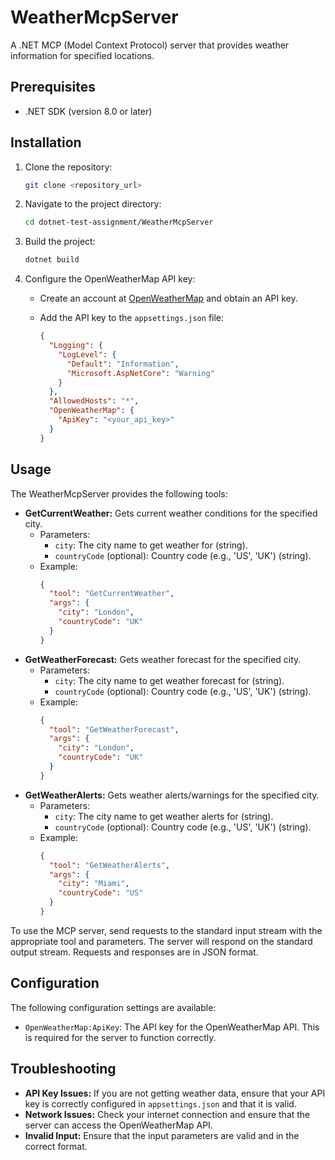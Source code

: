 # WeatherMcpServer

A .NET MCP (Model Context Protocol) server that provides weather information for specified locations.

## Prerequisites

*   .NET SDK (version 8.0 or later)

## Installation

1.  Clone the repository:

    ```bash
    git clone <repository_url>
    ```

2.  Navigate to the project directory:

    ```bash
    cd dotnet-test-assignment/WeatherMcpServer
    ```

3.  Build the project:

    ```bash
    dotnet build
    ```

4.  Configure the OpenWeatherMap API key:

    *   Create an account at [OpenWeatherMap](https://openweathermap.org/) and obtain an API key.
    *   Add the API key to the `appsettings.json` file:

        ```json
        {
          "Logging": {
            "LogLevel": {
              "Default": "Information",
              "Microsoft.AspNetCore": "Warning"
            }
          },
          "AllowedHosts": "*",
          "OpenWeatherMap": {
            "ApiKey": "<your_api_key>"
          }
        }
        ```

## Usage

The WeatherMcpServer provides the following tools:

*   **GetCurrentWeather:** Gets current weather conditions for the specified city.
    *   Parameters:
        *   `city`: The city name to get weather for (string).
        *   `countryCode` (optional): Country code (e.g., 'US', 'UK') (string).
    *   Example:
        ```json
        {
          "tool": "GetCurrentWeather",
          "args": {
            "city": "London",
            "countryCode": "UK"
          }
        }
        ```
*   **GetWeatherForecast:** Gets weather forecast for the specified city.
    *   Parameters:
        *   `city`: The city name to get weather forecast for (string).
        *   `countryCode` (optional): Country code (e.g., 'US', 'UK') (string).
    *   Example:
        ```json
        {
          "tool": "GetWeatherForecast",
          "args": {
            "city": "London",
            "countryCode": "UK"
          }
        }
        ```
*   **GetWeatherAlerts:** Gets weather alerts/warnings for the specified city.
    *   Parameters:
        *   `city`: The city name to get weather alerts for (string).
        *   `countryCode` (optional): Country code (e.g., 'US', 'UK') (string).
    *   Example:
        ```json
        {
          "tool": "GetWeatherAlerts",
          "args": {
            "city": "Miami",
            "countryCode": "US"
          }
        }
        ```

To use the MCP server, send requests to the standard input stream with the appropriate tool and parameters. The server will respond on the standard output stream. Requests and responses are in JSON format.

## Configuration

The following configuration settings are available:

*   `OpenWeatherMap:ApiKey`: The API key for the OpenWeatherMap API. This is required for the server to function correctly.

## Troubleshooting

*   **API Key Issues:** If you are not getting weather data, ensure that your API key is correctly configured in `appsettings.json` and that it is valid.
*   **Network Issues:** Check your internet connection and ensure that the server can access the OpenWeatherMap API.
*   **Invalid Input:** Ensure that the input parameters are valid and in the correct format.